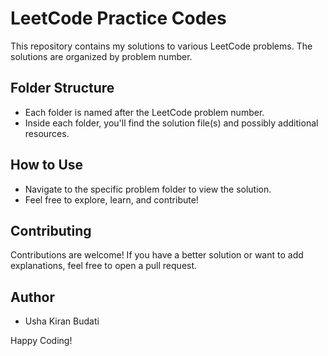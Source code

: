 # LeetCode Practice Codes

This repository contains my solutions to various LeetCode problems. The solutions are organized by problem number.

## Folder Structure

- Each folder is named after the LeetCode problem number.
- Inside each folder, you'll find the solution file(s) and possibly additional resources.

## How to Use

- Navigate to the specific problem folder to view the solution.
- Feel free to explore, learn, and contribute!

## Contributing

Contributions are welcome! If you have a better solution or want to add explanations, feel free to open a pull request.

## Author

- Usha Kiran Budati

Happy Coding!
